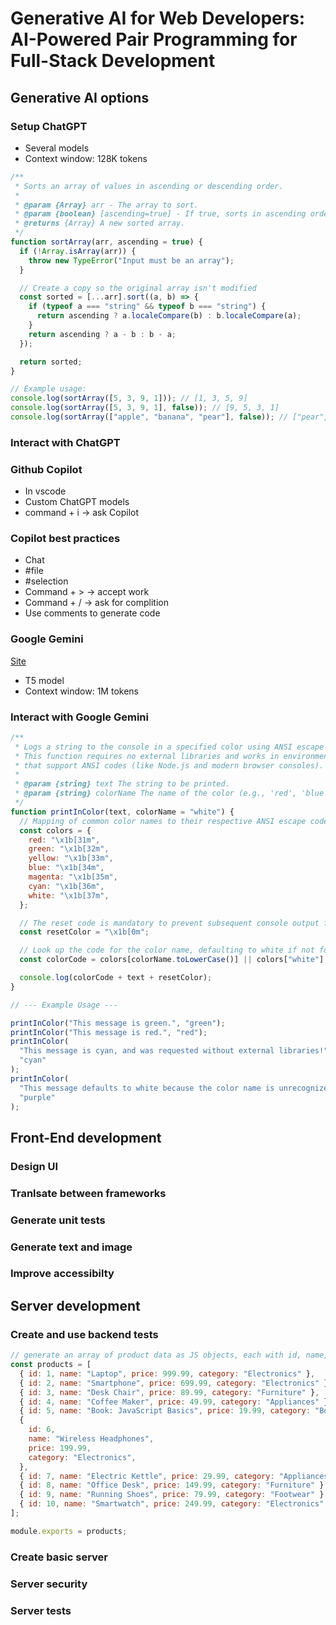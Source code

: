 # Generative AI for Web Developers: AI-Powered Pair Programming for Full-Stack Development

## Generative AI options

### Setup ChatGPT

- Several models
- Context window: 128K tokens

```js
/**
 * Sorts an array of values in ascending or descending order.
 *
 * @param {Array} arr - The array to sort.
 * @param {boolean} [ascending=true] - If true, sorts in ascending order; if false, descending.
 * @returns {Array} A new sorted array.
 */
function sortArray(arr, ascending = true) {
  if (!Array.isArray(arr)) {
    throw new TypeError("Input must be an array");
  }

  // Create a copy so the original array isn't modified
  const sorted = [...arr].sort((a, b) => {
    if (typeof a === "string" && typeof b === "string") {
      return ascending ? a.localeCompare(b) : b.localeCompare(a);
    }
    return ascending ? a - b : b - a;
  });

  return sorted;
}

// Example usage:
console.log(sortArray([5, 3, 9, 1])); // [1, 3, 5, 9]
console.log(sortArray([5, 3, 9, 1], false)); // [9, 5, 3, 1]
console.log(sortArray(["apple", "banana", "pear"], false)); // ["pear", "banana", "apple"]
```

### Interact with ChatGPT

### Github Copilot

- In vscode
- Custom ChatGPT models
- command + i -> ask Copilot

### Copilot best practices

- Chat
- #file
- #selection
- Command + > -> accept work
- Command + / -> ask for complition
- Use comments to generate code

### Google Gemini

[Site](https://gemini.google.com/app?hl=it)

- T5 model
- Context window: 1M tokens

### Interact with Google Gemini

```js
/**
 * Logs a string to the console in a specified color using ANSI escape codes.
 * This function requires no external libraries and works in environments
 * that support ANSI codes (like Node.js and modern browser consoles).
 *
 * @param {string} text The string to be printed.
 * @param {string} colorName The name of the color (e.g., 'red', 'blue', 'green'). Defaults to 'white'.
 */
function printInColor(text, colorName = "white") {
  // Mapping of common color names to their respective ANSI escape codes (foreground colors).
  const colors = {
    red: "\x1b[31m",
    green: "\x1b[32m",
    yellow: "\x1b[33m",
    blue: "\x1b[34m",
    magenta: "\x1b[35m",
    cyan: "\x1b[36m",
    white: "\x1b[37m",
  };

  // The reset code is mandatory to prevent subsequent console output from being colored.
  const resetColor = "\x1b[0m";

  // Look up the code for the color name, defaulting to white if not found.
  const colorCode = colors[colorName.toLowerCase()] || colors["white"];

  console.log(colorCode + text + resetColor);
}

// --- Example Usage ---

printInColor("This message is green.", "green");
printInColor("This message is red.", "red");
printInColor(
  "This message is cyan, and was requested without external libraries!",
  "cyan"
);
printInColor(
  "This message defaults to white because the color name is unrecognized.",
  "purple"
);
```

## Front-End development

### Design UI

### Tranlsate between frameworks

### Generate unit tests

### Generate text and image

### Improve accessibilty

## Server development

### Create and use backend tests

```js
// generate an array of product data as JS objects, each with id, name, price, and category
const products = [
  { id: 1, name: "Laptop", price: 999.99, category: "Electronics" },
  { id: 2, name: "Smartphone", price: 699.99, category: "Electronics" },
  { id: 3, name: "Desk Chair", price: 89.99, category: "Furniture" },
  { id: 4, name: "Coffee Maker", price: 49.99, category: "Appliances" },
  { id: 5, name: "Book: JavaScript Basics", price: 19.99, category: "Books" },
  {
    id: 6,
    name: "Wireless Headphones",
    price: 199.99,
    category: "Electronics",
  },
  { id: 7, name: "Electric Kettle", price: 29.99, category: "Appliances" },
  { id: 8, name: "Office Desk", price: 149.99, category: "Furniture" },
  { id: 9, name: "Running Shoes", price: 79.99, category: "Footwear" },
  { id: 10, name: "Smartwatch", price: 249.99, category: "Electronics" },
];

module.exports = products;
```

### Create basic server

### Server security

### Server tests
